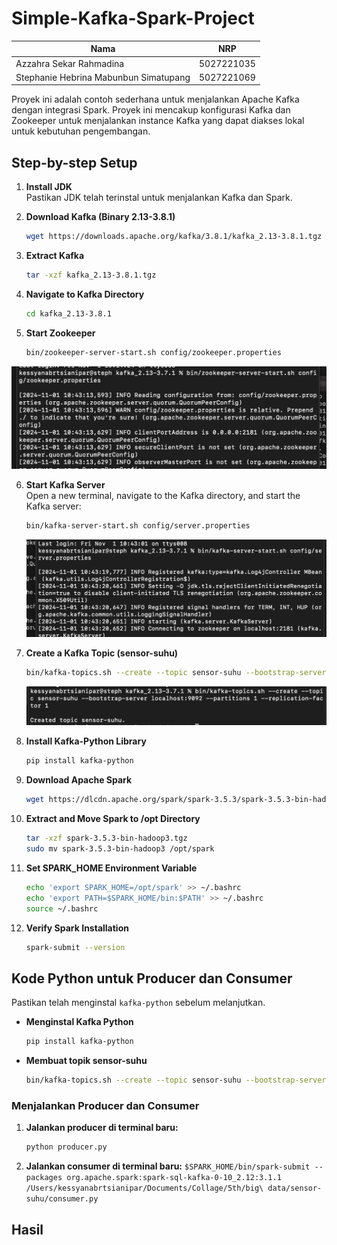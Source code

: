 # Simple-Kafka-Spark-Project

| Nama                            | NRP        |
|---------------------------------|------------|
| Azzahra Sekar Rahmadina         | 5027221035 |
| Stephanie Hebrina Mabunbun Simatupang | 5027221069 |

Proyek ini adalah contoh sederhana untuk menjalankan Apache Kafka dengan integrasi Spark. Proyek ini mencakup konfigurasi Kafka dan Zookeeper untuk menjalankan instance Kafka yang dapat diakses lokal untuk kebutuhan pengembangan.

## Step-by-step Setup
1. **Install JDK**  
   Pastikan JDK telah terinstal untuk menjalankan Kafka dan Spark.

2. **Download Kafka (Binary 2.13-3.8.1)**
   ```bash
   wget https://downloads.apache.org/kafka/3.8.1/kafka_2.13-3.8.1.tgz
   ```

3. **Extract Kafka**
   ```bash
   tar -xzf kafka_2.13-3.8.1.tgz
   ```

4. **Navigate to Kafka Directory**
   ```bash
   cd kafka_2.13-3.8.1
   ```

5. **Start Zookeeper**
   ```bash
   bin/zookeeper-server-start.sh config/zookeeper.properties
   ```


![zookeeper](output/2.png)


6. **Start Kafka Server**  
   Open a new terminal, navigate to the Kafka directory, and start the Kafka server:
   ```bash
   bin/kafka-server-start.sh config/server.properties
   ```



   ![kafkanim](output/1.png)

7. **Create a Kafka Topic (sensor-suhu)**
   ```bash
   bin/kafka-topics.sh --create --topic sensor-suhu --bootstrap-server localhost:9092 --partitions 1 --replication-factor 1
   ```


   ![topic](output/3.png)

8. **Install Kafka-Python Library**
   ```bash
   pip install kafka-python
   ```

9. **Download Apache Spark**
   ```bash
   wget https://dlcdn.apache.org/spark/spark-3.5.3/spark-3.5.3-bin-hadoop3.tgz
   ```

10. **Extract and Move Spark to /opt Directory**
    ```bash
    tar -xzf spark-3.5.3-bin-hadoop3.tgz
    sudo mv spark-3.5.3-bin-hadoop3 /opt/spark
    ```

11. **Set SPARK_HOME Environment Variable**
    ```bash
    echo 'export SPARK_HOME=/opt/spark' >> ~/.bashrc
    echo 'export PATH=$SPARK_HOME/bin:$PATH' >> ~/.bashrc
    source ~/.bashrc
    ```

12. **Verify Spark Installation**
    ```bash
    spark-submit --version
    ```

## Kode Python untuk Producer dan Consumer

Pastikan telah menginstal `kafka-python` sebelum melanjutkan.

- **Menginstal Kafka Python**
  ```bash
  pip install kafka-python
  ```

- **Membuat topik sensor-suhu**
  ```bash
  bin/kafka-topics.sh --create --topic sensor-suhu --bootstrap-server localhost:9092 --partitions 1 --replication-factor 1
  ```

### Menjalankan Producer dan Consumer

1. **Jalankan producer di terminal baru:**
   ```bash
   python producer.py
   ```

2. **Jalankan consumer di terminal baru:**
   ```$SPARK_HOME/bin/spark-submit --packages org.apache.spark:spark-sql-kafka-0-10_2.12:3.1.1 /Users/kessyanabrtsianipar/Documents/Collage/5th/big\ data/sensor-suhu/consumer.py```

## Hasil
